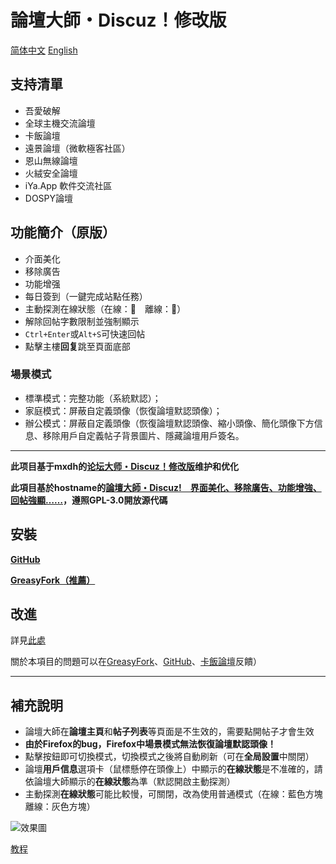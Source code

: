 # 論壇大師・Discuz！修改版

[简体中文](https://github.com/wwwab123/Forum-Master-Discuz-/blob/master/%E8%87%AA%E8%BF%B0%E6%96%87%E4%BB%B6.md)
[English](https://github.com/wwwab123/Forum-Master-Discuz-/blob/master/README.md)

## 支持清單
- 吾愛破解
- 全球主機交流論壇
- 卡飯論壇
- 遠景論壇（微軟極客社區）
- 恩山無線論壇
- 火絨安全論壇
- iYa.App 軟件交流社區
- DOSPY論壇

## 功能簡介（原版）
- 介面美化
- 移除廣告
- 功能增强
- 每日簽到（一鍵完成站點任務）
- 主動探測在線狀態（在線：🌝　離線：🌚）
- 解除回帖字數限制並強制顯示
- `Ctrl+Enter`或`Alt+S`可快速回帖
- 點擊主樓**回复**跳至頁面底部

### 場景模式
- 標準模式：完整功能（系統默認）；
- 家庭模式：屏蔽自定義頭像（恢復論壇默認頭像）；
- 辦公模式：屏蔽自定義頭像（恢復論壇默認頭像、縮小頭像、簡化頭像下方信息、移除用戶自定義帖子背景圖片、隱藏論壇用戶簽名。

---

**此项目基于mxdh的[论坛大师・Discuz！修改版](https://greasyfork.org/zh-CN/scripts/400489-forum-master-discuz-revision)维护和优化**

**此項目基於hostname的[論壇大師・Discuz!　界面美化、移除廣告、功能增強、回帖強顯……](https://greasyfork.org/zh-CN/scripts/400250-forum-master-discuz)，遵照GPL-3.0開放源代碼**

## 安裝
**[GitHub](https://github.com/wwwab123/Forum-Master-Discuz-)**

**[GreasyFork（推薦）](https://greasyfork.org/zh-CN/scripts/511737-forum-master-discuz-revision)**

## 改進
詳見[此處](https://bbs.kafan.cn/thread-2274614-1-1.html)

關於本項目的問題可以在[GreasyFork](https://greasyfork.org/zh-CN/scripts/511737-forum-master-discuz/feedback)、[GitHub](https://github.com/wwwab123/Forum-Master-Discuz-/issues)、[卡飯論壇](https://bbs.kafan.cn/thread-2274614-1-1.html)反饋）

---

## 補充說明
- 論壇大師在**論壇主頁**和**帖子列表**等頁面是不生效的，需要點開帖子才會生效
- **由於Firefox的bug，Firefox中場景模式無法恢復論壇默認頭像！**
- 點擊按鈕即可切換模式，切換模式之後將自動刷新（可在**全局設置**中關閉）
- 論壇**用戶信息**選項卡（鼠標懸停在頭像上）中顯示的**在線狀態**是不准確的，請依論壇大師顯示的**在線狀態**為準（默認開啟主動探測）
- 主動探測**在線狀態**可能比較慢，可關閉，改為使用普通模式（在線：藍色方塊 離線：灰色方塊）

![效果圖](https://i.loli.net/2020/04/15/zpPlQCsg83qSoGY.png)

[教程](https://bbs.kafan.cn/thread-2274614-1-1.html)

